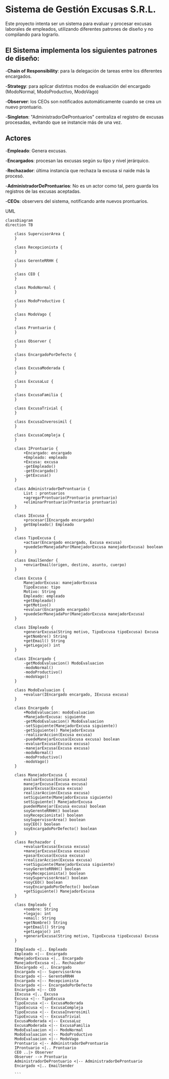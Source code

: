 ﻿# Sistema de Gestión Excusas S.R.L.

Este proyecto intenta ser un sistema para evaluar y procesar excusas laborales de empleados, utilizando diferentes patrones de diseño y no compilando para lograrlo.

## El Sistema implementa los siguientes patrones de diseño:

-**Chain of Responsibility**: para la delegación de tareas entre los diferentes encargados.

-**Strategy**: para aplicar distintos modos de evaluación del encargado (ModoNormal, ModoProductivo, ModoVago)

-**Observer**: los CEOs son notificados automáticamente cuando se crea un nuevo prontuario.

-**Singleton**: "AdministradorDeProntuarios" centraliza el registro de excusas procesadas, evitando que se instancie más de una vez.

## Actores

-**Empleado**: Genera excusas.

-**Encargados**: procesan las excusas según su tipo y nivel jerárquico.

-**Rechazador**: última instancia que rechaza la excusa si naide más la procesó.

-**AdministradorDeProntuarios**: No es un actor como tal, pero guarda los registros de las excusas aceptadas.

-**CEOs**: observers del sistema, notificando ante nuevos prontuarios.

UML 

```mermaid
classDiagram
direction TB

    class SupervisorArea {
    }

    class Recepcionista {
    }

    class GerenteRRHH {
    }

    class CEO {
    }
    
    class ModoNormal {
    }

    class ModoProductivo {
    }

    class ModoVago {
    }

    class Prontuario {
    }

    class Observer {
    }

    class EncargadoPorDefecto {
    }

    class ExcusaModerada {
    }

    class ExcusaLuz {
    }

    class ExcusaFamilia {
    }

    class ExcusaTrivial {
    }

    class ExcusaInverosimil {
    }

    class ExcusaCompleja {
    }

    class IProntuario {
	    +Encargado: encargado
	    +Empleado: empleado
	    +Excusa: excusa
	    -getEmpleado()
	    -getEncargado()
	    -getExcusa()
    }

    class AdministradorDeProntuario {
	    List : prontuarios
	    +agregarProntuario(Prontuario prontuario)
	    +eliminarProntuario(Prontario prontuario)
    }

    class IExcusa {
	    +procesar(IEncargado encargado)
	    getEmpleado() Empleado
    }

    class TipoExcusa {
	    +actuar(Encargado encargado, Excusa excusa)
	    +puedeSerManejadaPor(ManejadorExcusa manejadorExcusa) boolean
    }

    class EmailSender {
	    +enviarEmail(origen, destino, asunto, cuerpo)
    }

    class Excusa {
	    ManejadorExcusa: manejadorExcusa
	    TipoExcusa: tipo
	    Motivo: String
	    Empleado: empleado
	    +getEmpleado()
	    +getMotivo()
	    +evaluar(Encargado encargado)
	    +puedeSerManejadaPor(ManejadorExcusa manejadorExcusa)
    }

    class IEmpleado {
	    +generarExcusa(String motivo, TipoExcusa tipoExcusa) Excusa
	    +getNombre() String
	    +getEmail() String
	    +getLegajo() int
    }

    class IEncargado {
	    -getModoEvaluacion() ModoEvaluacion
	    -modoNormal()
	    -modoProductivo()
	    -modoVago()
    }

    class ModoEvaluacion {
	    +evaluar(IEncargado encargado, IExcusa excusa)
    }

    class Encargado {
	    +ModoEvaluacion: modoEvaluacion
	    +ManejadorExcusa: siguiente
	    -getModoEvaluacion() ModoEvaluacion
	    -setSiguiente(ManejadorExcusa siguiente))
	    -getSiguiente() ManejadorExcusa
	    -realizarAccion(Excusa excusa)
	    -puedeManejarExcusa(Excusa excusa) boolean
	    -evaluarExcusa(Excusa excusa)
	    -manejarExcusa(Excusa excusa)
	    -modoNormal()
	    -modoProductivo()
	    -modoVago()
    }

    class ManejadorExcusa {
	    evaluarExcusa(Excusa excusa)
	    manejarExcusa(Excusa excusa)
	    pasarExcusa(Excusa excusa)
	    realizarAccion(Excusa excusa)
	    setSiguiente(ManejadorExcusa siguiente)
	    setSiguiente() ManejadorExcusa
	    puedenManejar(Excusa excusa) boolean
	    soyGerenteRRHH() boolean
	    soyRecepcionista() boolean
	    soySupervisorArea() boolean
	    soyCEO() boolean
	    soyEncargadoPorDefecto() boolean
    }

    class Rechazador {
	    +evaluarExcusa(Excusa excusa)
	    +manejarExcusa(Excusa excusa)
	    +pasarExcusa(Excusa excusa)
	    +realizarAccion(Excusa excusa)
	    +setSiguiente(ManejadorExcusa siguiente)
	    +soyGerenteRRHH() boolean
	    +soyRecepcionista() boolean
	    +soySupervisorArea() boolean
	    +soyCEO() boolean
	    +soyEncargadoPorDefecto() boolean
	    +getSiguiente() ManejadorExcusa
    }

    class Empleado {
	    +nombre: String
	    +legajo: int
	    +email: String
	    +getNombre() String
	    +getEmail() String
	    +getLegajo() int
	    +generarExcusa(String motivo, TipoExcusa tipoExcusa) Excusa
    }

    IEmpleado <|.. Empleado
    Empleado <|-- Encargado
    ManejadorExcusa <|.. Encargado
    ManejadorExcusa <|.. Rechazador
    IEncargado <|.. Encargado
    Encargado <|-- SupervisorArea
    Encargado <|-- GerenteRRHH
    Encargado <|-- Recepcionista
    Encargado <|-- EncargadoPorDefecto
    Encargado <|-- CEO
    IExcusa <|.. Excusa
    Excusa <|-- TipoExcusa
    TipoExcusa <|-- ExcusaModerada
    TipoExcusa <|-- ExcusaCompleja
    TipoExcusa <|-- ExcusaInverosimil
    TipoExcusa <|-- ExcusaTrivial
    ExcusaModerada <|-- ExcusaLuz
    ExcusaModerada <|-- ExcusaFamilia
    ModoEvaluacion <|-- ModoNormal
    ModoEvaluacion <|-- ModoProductivo
    ModoEvaluacion <|-- ModoVago
    Prontuario <|-- AdministradorDeProntuario
    IProntuario <|.. Prontuario
    CEO ..|> Observer
    Observer --> Prontuario
    AdministradorDeProntuario <|-- AdministradorDeProntuario
    Encargado <|.. EmailSender
   
    ```

